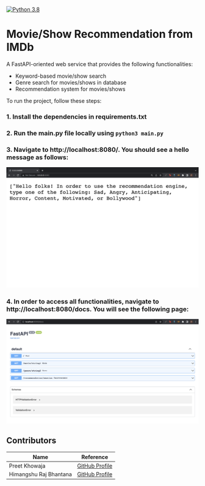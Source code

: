 [![Python 3.8](https://github.com/preetkhowaja/biostat821_final_project/actions/workflows/makefile.yml/badge.svg)](https://github.com/preetkhowaja/biostat821_final_project/actions/workflows/makefile.yml)

# Movie/Show Recommendation from IMDb

A FastAPI-oriented web service that provides the following functionalities:

- Keyword-based movie/show search
- Genre search for movies/shows in database
- Recommendation system for movies/shows

To run the project, follow these steps:

### 1. Install the dependencies in requirements.txt

### 2. Run the main.py file locally using ```python3 main.py```

### 3. Navigate to http://localhost:8080/. You should see a hello message as follows:

![alt text](https://github.com/preetkhowaja/biostat821_final_project/blob/main/images/Screen%20Shot%202022-04-26%20at%203.31.01%20PM.png "Logo Title Text 1")

### 4. In order to access all functionalities, navigate to http://localhost:8080/docs. You will see the following page:
![alt text](https://github.com/preetkhowaja/biostat821_final_project/blob/main/images/Screen%20Shot%202022-04-26%20at%203.34.45%20PM.png "")

## Contributors
| Name | Reference |
|----|----|
|Preet Khowaja| [GitHub Profile](https://github.com/preetkhowaja)|
|Himangshu Raj Bhantana | [GitHub Profile](https://github.com/hb173)|
